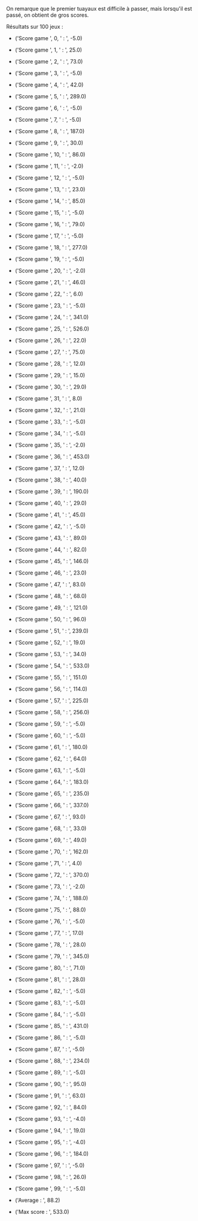 On remarque que le premier tuayaux est difficile à passer, mais lorsqu'il est passé, on obtient de gros scores.

Résultats sur 100 jeux :
- ('Score game ', 0, ' : ', -5.0)
- ('Score game ', 1, ' : ', 25.0)
- ('Score game ', 2, ' : ', 73.0)
- ('Score game ', 3, ' : ', -5.0)
- ('Score game ', 4, ' : ', 42.0)
- ('Score game ', 5, ' : ', 289.0)
- ('Score game ', 6, ' : ', -5.0)
- ('Score game ', 7, ' : ', -5.0)
- ('Score game ', 8, ' : ', 187.0)
- ('Score game ', 9, ' : ', 30.0)
- ('Score game ', 10, ' : ', 86.0)
- ('Score game ', 11, ' : ', -2.0)
- ('Score game ', 12, ' : ', -5.0)
- ('Score game ', 13, ' : ', 23.0)
- ('Score game ', 14, ' : ', 85.0)
- ('Score game ', 15, ' : ', -5.0)
- ('Score game ', 16, ' : ', 79.0)
- ('Score game ', 17, ' : ', -5.0)
- ('Score game ', 18, ' : ', 277.0)
- ('Score game ', 19, ' : ', -5.0)
- ('Score game ', 20, ' : ', -2.0)
- ('Score game ', 21, ' : ', 46.0)
- ('Score game ', 22, ' : ', 6.0)
- ('Score game ', 23, ' : ', -5.0)
- ('Score game ', 24, ' : ', 341.0)
- ('Score game ', 25, ' : ', 526.0)
- ('Score game ', 26, ' : ', 22.0)
- ('Score game ', 27, ' : ', 75.0)
- ('Score game ', 28, ' : ', 12.0)
- ('Score game ', 29, ' : ', 15.0)
- ('Score game ', 30, ' : ', 29.0)
- ('Score game ', 31, ' : ', 8.0)
- ('Score game ', 32, ' : ', 21.0)
- ('Score game ', 33, ' : ', -5.0)
- ('Score game ', 34, ' : ', -5.0)
- ('Score game ', 35, ' : ', -2.0)
- ('Score game ', 36, ' : ', 453.0)
- ('Score game ', 37, ' : ', 12.0)
- ('Score game ', 38, ' : ', 40.0)
- ('Score game ', 39, ' : ', 190.0)
- ('Score game ', 40, ' : ', 29.0)
- ('Score game ', 41, ' : ', 45.0)
- ('Score game ', 42, ' : ', -5.0)
- ('Score game ', 43, ' : ', 89.0)
- ('Score game ', 44, ' : ', 82.0)
- ('Score game ', 45, ' : ', 146.0)
- ('Score game ', 46, ' : ', 23.0)
- ('Score game ', 47, ' : ', 83.0)
- ('Score game ', 48, ' : ', 68.0)
- ('Score game ', 49, ' : ', 121.0)
- ('Score game ', 50, ' : ', 96.0)
- ('Score game ', 51, ' : ', 239.0)
- ('Score game ', 52, ' : ', 19.0)
- ('Score game ', 53, ' : ', 34.0)
- ('Score game ', 54, ' : ', 533.0)
- ('Score game ', 55, ' : ', 151.0)
- ('Score game ', 56, ' : ', 114.0)
- ('Score game ', 57, ' : ', 225.0)
- ('Score game ', 58, ' : ', 256.0)
- ('Score game ', 59, ' : ', -5.0)
- ('Score game ', 60, ' : ', -5.0)
- ('Score game ', 61, ' : ', 180.0)
- ('Score game ', 62, ' : ', 64.0)
- ('Score game ', 63, ' : ', -5.0)
- ('Score game ', 64, ' : ', 183.0)
- ('Score game ', 65, ' : ', 235.0)
- ('Score game ', 66, ' : ', 337.0)
- ('Score game ', 67, ' : ', 93.0)
- ('Score game ', 68, ' : ', 33.0)
- ('Score game ', 69, ' : ', 49.0)
- ('Score game ', 70, ' : ', 162.0)
- ('Score game ', 71, ' : ', 4.0)
- ('Score game ', 72, ' : ', 370.0)
- ('Score game ', 73, ' : ', -2.0)
- ('Score game ', 74, ' : ', 188.0)
- ('Score game ', 75, ' : ', 88.0)
- ('Score game ', 76, ' : ', -5.0)
- ('Score game ', 77, ' : ', 17.0)
- ('Score game ', 78, ' : ', 28.0)
- ('Score game ', 79, ' : ', 345.0)
- ('Score game ', 80, ' : ', 71.0)
- ('Score game ', 81, ' : ', 28.0)
- ('Score game ', 82, ' : ', -5.0)
- ('Score game ', 83, ' : ', -5.0)
- ('Score game ', 84, ' : ', -5.0)
- ('Score game ', 85, ' : ', 431.0)
- ('Score game ', 86, ' : ', -5.0)
- ('Score game ', 87, ' : ', -5.0)
- ('Score game ', 88, ' : ', 234.0)
- ('Score game ', 89, ' : ', -5.0)
- ('Score game ', 90, ' : ', 95.0)
- ('Score game ', 91, ' : ', 63.0)
- ('Score game ', 92, ' : ', 84.0)
- ('Score game ', 93, ' : ', -4.0)
- ('Score game ', 94, ' : ', 19.0)
- ('Score game ', 95, ' : ', -4.0)
- ('Score game ', 96, ' : ', 184.0)
- ('Score game ', 97, ' : ', -5.0)
- ('Score game ', 98, ' : ', 26.0)
- ('Score game ', 99, ' : ', -5.0)

- ('Average : ', 88.2)
- ('Max score : ', 533.0)

